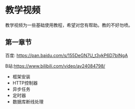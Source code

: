 # 教学视频
教学视频为一些基础使用教程，希望对您有帮助。教的不好勿喷。

## 第一章节

百度: https://pan.baidu.com/s/155DeGN7U_t3ykP6D7bINgA

B站:https://www.bilibili.com/video/av24084798/

- 框架安装
- HTTP控制器
- 异步任务
- 定时器
- 数据库断线处理